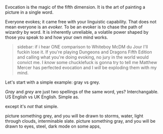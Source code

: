 Evocation is the magic of the fifth dimension. It is the art of painting a picture in a single word.

Everyone evokes; it came free with your linguistic capability. That does not mean everyone is an _evoker._ To be an evoker is to chase the path of wizardry by word. It is inherently unreliable, a volatile power shaped by those you speak to and how your own mind works.

> sidebar: if i hear ONE comparison to Whiteboy McDM du Jour I'll fuckin lose it. If you're playing Dungeons and Dragons Fifth Edition and calling what you're doing evoking, no jury in the world would convict me. I _know_ some chucklefuck is gonna try to tell me Matthew Mercer has perfected evocation and I _will_ be exploding them with my mind. 

Let's start with a simple example: gray vs grey. 

_Gray_ and _grey_ are just two spellings of the same word, yes? Interchangable. US English vs UK English. Simple as.

except it's _not_ that simple. 

picture something grey, and you will be drawn to storms, water, light through clouds, interminable slate. picture something gray, and you will be drawn to eyes, steel, dark mode on some apps, 
